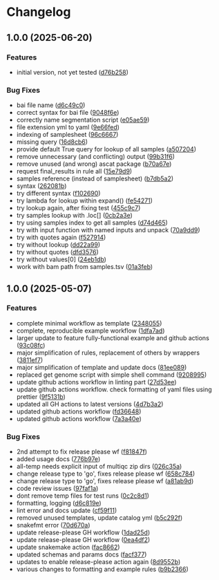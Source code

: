# Changelog

## 1.0.0 (2025-06-20)


### Features

* initial version, not yet tested ([d76b258](https://github.com/dlaehnemann/wgs-mosdepth-maftools-copy-numbers/commit/d76b258b7f16461716a4e44a92e2866079094095))


### Bug Fixes

* bai file name ([d6c49c0](https://github.com/dlaehnemann/wgs-mosdepth-maftools-copy-numbers/commit/d6c49c0f56c69d82c7c54f22ebba33db1de2db84))
* correct syntax for bai file ([9048f6e](https://github.com/dlaehnemann/wgs-mosdepth-maftools-copy-numbers/commit/9048f6ecd7dc298058e7c4398d1f2ec87bc3658a))
* correctly name segmentation script ([e05ae59](https://github.com/dlaehnemann/wgs-mosdepth-maftools-copy-numbers/commit/e05ae596006fb87240c6fbe5c88c43407f11be7d))
* file extension yml to yaml ([9e66fed](https://github.com/dlaehnemann/wgs-mosdepth-maftools-copy-numbers/commit/9e66fedad444f5b464ee72a43597d6016f9f55d0))
* indexing of samplesheet ([96c6667](https://github.com/dlaehnemann/wgs-mosdepth-maftools-copy-numbers/commit/96c666798be18cbccd497d73d86a4957ff23ccbc))
* missing query ([16d8cb6](https://github.com/dlaehnemann/wgs-mosdepth-maftools-copy-numbers/commit/16d8cb67f5318ed757822430c9c3c6095080e69b))
* provide default True query for lookup of all samples ([a507204](https://github.com/dlaehnemann/wgs-mosdepth-maftools-copy-numbers/commit/a507204d7d7d474560c50ecb3f21c73b36913760))
* remove unnecessary (and conflicting) output ([99b31f6](https://github.com/dlaehnemann/wgs-mosdepth-maftools-copy-numbers/commit/99b31f631fd4d307750c1ad58638c273bb1ed6ca))
* remove unused (and wrong) ascat package ([b70a67e](https://github.com/dlaehnemann/wgs-mosdepth-maftools-copy-numbers/commit/b70a67edd3605fbd13ffc0650646506716efe1c3))
* request final_results in rule all ([15e79d9](https://github.com/dlaehnemann/wgs-mosdepth-maftools-copy-numbers/commit/15e79d9c085acdc7e12591e68edb47de82fb62a4))
* samples reference (instead of samplesheet) ([b7db5a2](https://github.com/dlaehnemann/wgs-mosdepth-maftools-copy-numbers/commit/b7db5a2a4750cce9d4cc4c617796faaeab383955))
* syntax ([262081b](https://github.com/dlaehnemann/wgs-mosdepth-maftools-copy-numbers/commit/262081bded9fb2ab41d2850b62b8b233a4566ae9))
* try different syntax ([f102690](https://github.com/dlaehnemann/wgs-mosdepth-maftools-copy-numbers/commit/f102690bdd2cb626a9576e57ca3ba68cd80e527f))
* try lambda for lookup within expand() ([fe54271](https://github.com/dlaehnemann/wgs-mosdepth-maftools-copy-numbers/commit/fe542710254e82592ae6491c99b0ad1baf020832))
* try lookup again, after fixing test ([455c9c7](https://github.com/dlaehnemann/wgs-mosdepth-maftools-copy-numbers/commit/455c9c75e150933df2373de3db427adb0d823dbb))
* try samples lookup with .loc[] ([0cb2a3e](https://github.com/dlaehnemann/wgs-mosdepth-maftools-copy-numbers/commit/0cb2a3eb95e7f3b7b0a9c14da2e441ca8718c5e0))
* try using samples index to get all samples ([d74d465](https://github.com/dlaehnemann/wgs-mosdepth-maftools-copy-numbers/commit/d74d4651e5363805d578bc7c6247b88bacfc2e4f))
* try with input function with named inputs and unpack ([70a9dd9](https://github.com/dlaehnemann/wgs-mosdepth-maftools-copy-numbers/commit/70a9dd93835b30413a88161d763f86795f850da2))
* try with quotes again ([f527914](https://github.com/dlaehnemann/wgs-mosdepth-maftools-copy-numbers/commit/f527914065b1f4d1dbf3b8944bc2c9d305e301a8))
* try without lookup ([dd22a99](https://github.com/dlaehnemann/wgs-mosdepth-maftools-copy-numbers/commit/dd22a99941b4bfaf9db5a070f1d466329b136488))
* try without quotes ([dfd3576](https://github.com/dlaehnemann/wgs-mosdepth-maftools-copy-numbers/commit/dfd3576b20b4b5bf041a91d1bfd7a7aad7a70086))
* try without values[0] ([24eb1db](https://github.com/dlaehnemann/wgs-mosdepth-maftools-copy-numbers/commit/24eb1dbcb1ed9cd5a03b363f730e84232c4f87cb))
* work with bam path from samples.tsv ([01a3feb](https://github.com/dlaehnemann/wgs-mosdepth-maftools-copy-numbers/commit/01a3febfb9bc77accb41d05a1d53f6b06287ddfb))

## 1.0.0 (2025-05-07)


### Features

* complete minimal workflow as template ([2348055](https://github.com/snakemake-workflows/snakemake-workflow-template/commit/234805535a6353a3db59d5bba0a4b38fe8194d97))
* complete, reproducible example workflow ([1dfa7ad](https://github.com/snakemake-workflows/snakemake-workflow-template/commit/1dfa7adb0120880ae5e85c57551d5e698a057497))
* larger update to feature fully-functional example and github actions ([93c08fc](https://github.com/snakemake-workflows/snakemake-workflow-template/commit/93c08fc9db2f8619af7b90784db83d18ed656f25))
* major simplification of rules, replacement of others by wrappers ([3811ef7](https://github.com/snakemake-workflows/snakemake-workflow-template/commit/3811ef796df4fe38fb7161f9a1b06fac9db86d5b))
* major simplification of template and update docs ([81ee089](https://github.com/snakemake-workflows/snakemake-workflow-template/commit/81ee08989857366893593a333615523f05295f87))
* replaced get genome script with simple shell command ([9208995](https://github.com/snakemake-workflows/snakemake-workflow-template/commit/9208995b78433ce3680a0b0e453ddcf5915abcef))
* update github actions workflow in linting part ([27d53ee](https://github.com/snakemake-workflows/snakemake-workflow-template/commit/27d53eecfad935f50bc62a30248141891a4329ee))
* update github actions workflow. check formatting of yaml files using prettier ([9f5131b](https://github.com/snakemake-workflows/snakemake-workflow-template/commit/9f5131bf0eeaf1eb7fb0937b2840f73db2a02724))
* updated all GH actions to latest versions ([4d7b3a2](https://github.com/snakemake-workflows/snakemake-workflow-template/commit/4d7b3a2b143c304b6dcf487664c392c4a5e98f74))
* updated github actions workflow ([fd36648](https://github.com/snakemake-workflows/snakemake-workflow-template/commit/fd3664841b830ae670549aabb214eb6004aa696d))
* updated github actions workflow ([7a3a40e](https://github.com/snakemake-workflows/snakemake-workflow-template/commit/7a3a40e62df01b37a802a085e7210014eb3fba82))


### Bug Fixes

* 2nd attempt to fix release please wf ([f81847f](https://github.com/snakemake-workflows/snakemake-workflow-template/commit/f81847fdfd39d99e795006da4f84701ee6ba8ddc))
* added usage docs ([776b97e](https://github.com/snakemake-workflows/snakemake-workflow-template/commit/776b97e3d0e928d98f4c48e619090b47f702dcab))
* all-temp needs explicit input of multiqc zip dirs ([026c35a](https://github.com/snakemake-workflows/snakemake-workflow-template/commit/026c35aebfb140746bc823ce06327e25c9a40cf1))
* change release type to 'go', fixes release please wf ([658c784](https://github.com/snakemake-workflows/snakemake-workflow-template/commit/658c784ab5d70b117ce9dd386f5b07f8e4ff782d))
* change release type to 'go', fixes release please wf ([a81ab9d](https://github.com/snakemake-workflows/snakemake-workflow-template/commit/a81ab9def05667e23c5e59ac881c7a57b9f1b767))
* code review issues ([97faf1a](https://github.com/snakemake-workflows/snakemake-workflow-template/commit/97faf1ae8bde189094e6b46568f3911f01b625fd))
* dont remove temp files for test runs ([0c2c8d1](https://github.com/snakemake-workflows/snakemake-workflow-template/commit/0c2c8d19c51648872d09a8f697826b9445bafc81))
* formatting, logging ([d6c819e](https://github.com/snakemake-workflows/snakemake-workflow-template/commit/d6c819efcadde1ad4af342152d3aef2a982983d0))
* lint error and docs update ([cf59f11](https://github.com/snakemake-workflows/snakemake-workflow-template/commit/cf59f11acc11c01866ad56971fd132661f4f32be))
* removed unused templates, update catalog yml ([b5c292f](https://github.com/snakemake-workflows/snakemake-workflow-template/commit/b5c292ff4b476441d8068ca8013e3b931d30fc04))
* snakefmt error ([70d670a](https://github.com/snakemake-workflows/snakemake-workflow-template/commit/70d670a91c79c0a9d89c59fff6add3f1036753a3))
* update release-please GH workflow ([1dad25d](https://github.com/snakemake-workflows/snakemake-workflow-template/commit/1dad25da5de222982b0cdf35a91be6ecc5a81a42))
* update release-please GH workflow ([0ea4df2](https://github.com/snakemake-workflows/snakemake-workflow-template/commit/0ea4df2f746e0fc760c06a3b902e2ee8bdf2ff42))
* update snakemake action ([fac8662](https://github.com/snakemake-workflows/snakemake-workflow-template/commit/fac8662193fa501fdfc2f3bb94e7549b96dec500))
* updated schemas and params docs ([facf377](https://github.com/snakemake-workflows/snakemake-workflow-template/commit/facf377a7cc107b3e8db0793b21027a9f3df0eeb))
* updates to enable release-please action again ([8d9552b](https://github.com/snakemake-workflows/snakemake-workflow-template/commit/8d9552b8369ca6b115ee00777f45cf641312dde3))
* various changes to formatting and example rules ([b9b2366](https://github.com/snakemake-workflows/snakemake-workflow-template/commit/b9b236645ad961cd7a8886c1697b27f3694ee047))
